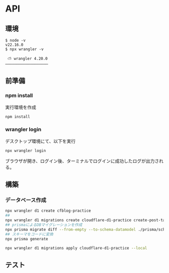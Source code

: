 # API
## 環境

```
$ node -v
v22.16.0
$ npx wrangler -v

 ⛅️ wrangler 4.20.0
───────────────────
```

## 前準備

### npm install

実行環境を作成
```sh
npm install
```

### wrangler login

デスクトップ環境にて、以下を実行
```sh
npx wrangler login
```
ブラウザが開き、ログイン後、ターミナルでログインに成功したログが出力される。


## 構築

### データベース作成

```sh
npx wrangler d1 create cfblog-practice
##
npx wrangler d1 migrations create cloudflare-d1-practice create-post-table
## prismaによるDBマイグレーションを作成
npx prisma migrate diff --from-empty --to-schema-datamodel ./prisma/schema.prisma --script --output migrations/0001_create-tables.sql
## スキーマをコードに変換
npx prisma generate
```


```sh
npx wrangler d1 migrations apply cloudflare-d1-practice --local
```


## テスト


